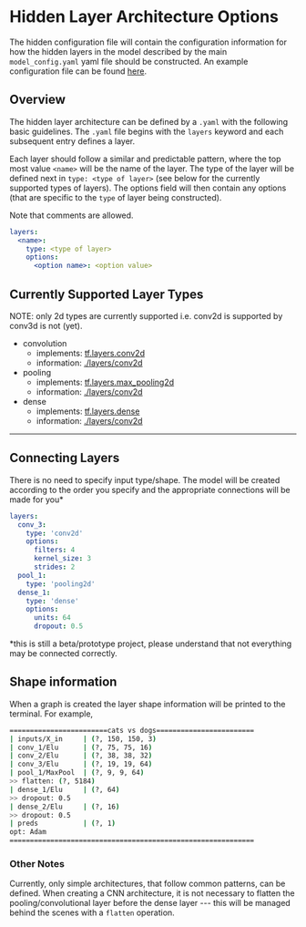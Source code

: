 # Hidden Layer Architecture Options

The hidden configuration file will contain the configuration information for how the hidden layers in the model described by the main `model_config.yaml` yaml file should be constructed. An example configuration file can be found [here](./examples/architecture.yaml).

## Overview

The hidden layer architecture can be defined by a `.yaml` with the following basic guidelines. The `.yaml` file begins with the `layers` keyword and each subsequent entry defines a layer.

Each layer should follow a similar and predictable pattern, where the top most value `<name>` will be the name of the layer. The type of the layer will be defined next in `type: <type of layer>` (see below for the currently supported types of layers). The options field will then contain any options (that are specific to the `type` of layer being constructed).

Note that comments are allowed.

```yaml
layers:
  <name>:
    type: <type of layer>
    options:
      <option name>: <option value>
```

## Currently Supported Layer Types

NOTE: only 2d types are currently supported i.e. conv2d is supported by conv3d is not (yet).

- convolution
  - implements: [tf.layers.conv2d](https://www.tensorflow.org/api_docs/python/tf/layers/conv2d)
  - information: [./layers/conv2d](./layers/conv2d.md)
- pooling
  - implements: [tf.layers.max_pooling2d](https://www.tensorflow.org/api_docs/python/tf/layers/max_pooling2d)
  - information: [./layers/conv2d](./layers/pooling2d.md)
- dense
  - implements: [tf.layers.dense](https://www.tensorflow.org/api_docs/python/tf/layers/dense)
  - information: [./layers/conv2d](./layers/dense.md)

---

## Connecting Layers

There is no need to specify input type/shape. The model will be created according to the order you specify and the appropriate connections will be made for you*

```yaml
layers:
  conv_3:
    type: 'conv2d'
    options:
      filters: 4
      kernel_size: 3
      strides: 2
  pool_1:
    type: 'pooling2d'
  dense_1:
    type: 'dense'
    options:
      units: 64
      dropout: 0.5
```

*this is still a beta/prototype project, please understand that not everything may be connected correctly.

## Shape information

When a graph is created the layer shape information will be printed to the terminal. For example,

```bash
========================cats vs dogs========================
| inputs/X_in     | (?, 150, 150, 3)
| conv_1/Elu      | (?, 75, 75, 16)
| conv_2/Elu      | (?, 38, 38, 32)
| conv_3/Elu      | (?, 19, 19, 64)
| pool_1/MaxPool  | (?, 9, 9, 64)
>> flatten: (?, 5184)
| dense_1/Elu     | (?, 64)
>> dropout: 0.5
| dense_2/Elu     | (?, 16)
>> dropout: 0.5
| preds           | (?, 1)
opt: Adam
============================================================

```

### Other Notes

Currently, only simple architectures, that follow common patterns, can be defined. When creating a CNN architecture, it is not necessary to flatten the pooling/convolutional layer before the dense layer --- this will be managed behind the scenes with a `flatten` operation.